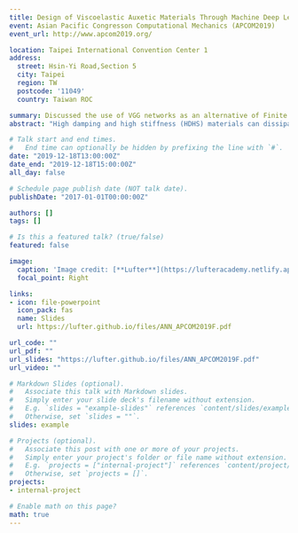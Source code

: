 ```yaml
---
title: Design of Viscoelastic Auxetic Materials Through Machine Deep Learning 
event: Asian Pacific Congresson Computational Mechanics (APCOM2019) 
event_url: http://www.apcom2019.org/

location: Taipei International Convention Center 1
address:
  street: Hsin-Yi Road,Section 5
  city: Taipei
  region: TW
  postcode: '11049'
  country: Taiwan ROC

summary: Discussed the use of VGG networks as an alternative of Finite Element Methods (FEM) when labeling mechanical properties of small size 2D microstructure geometries.
abstract: "High damping and high stiffness (HDHS) materials can dissipate unwanted vibration energy, such as the ones from earthquakes, at the same time structural integrity can be preserved. Through design, auxeticity, i.e. negative Poisson’s ratio, and viscoelasticity of the HDHS may be enhanced along certain loading directions. By combining high damping polymer with auxetic foam-like material, one may construct composite materials to simultaneously exhibit effective high damping and high stiffness in a reasonably wide frequency window. Such composite materials can be used as dampers in structure systems. In this work, we adopt machine deep learning approach to construct sample data by using realistic aluminum foam as a template. Finite element analysis is utilized to numerically calculate the linear viscoelastic properties of the samples that are generated from machine learning. After the samples are prepared, a deep neural network (DNN) is adopted to train and test the data. High coefficient of determination can be achieved and the DNN is used for searching optimal designs of HDHS auxetic composite materials."

# Talk start and end times.
#   End time can optionally be hidden by prefixing the line with `#`.
date: "2019-12-18T13:00:00Z"
date_end: "2019-12-18T15:00:00Z"
all_day: false

# Schedule page publish date (NOT talk date).
publishDate: "2017-01-01T00:00:00Z"

authors: []
tags: []

# Is this a featured talk? (true/false)
featured: false

image:
  caption: 'Image credit: [**Lufter**](https://lufteracademy.netlify.app/)'
  focal_point: Right

links:
- icon: file-powerpoint
  icon_pack: fas
  name: Slides
  url: https://lufter.github.io/files/ANN_APCOM2019F.pdf

url_code: ""
url_pdf: ""
url_slides: "https://lufter.github.io/files/ANN_APCOM2019F.pdf"
url_video: ""

# Markdown Slides (optional).
#   Associate this talk with Markdown slides.
#   Simply enter your slide deck's filename without extension.
#   E.g. `slides = "example-slides"` references `content/slides/example-slides.md`.
#   Otherwise, set `slides = ""`.
slides: example

# Projects (optional).
#   Associate this post with one or more of your projects.
#   Simply enter your project's folder or file name without extension.
#   E.g. `projects = ["internal-project"]` references `content/project/deep-learning/index.md`.
#   Otherwise, set `projects = []`.
projects:
- internal-project

# Enable math on this page?
math: true
---
```


